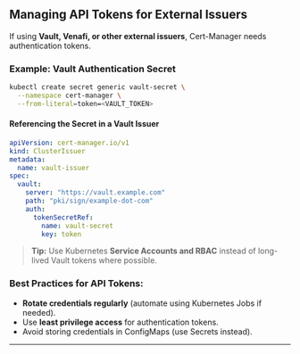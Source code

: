 
## **Managing API Tokens for External Issuers**
If using **Vault, Venafi, or other external issuers**, Cert-Manager needs authentication tokens.

### **Example: Vault Authentication Secret**
```sh
kubectl create secret generic vault-secret \
  --namespace cert-manager \
  --from-literal=token=<VAULT_TOKEN>
```

#### **Referencing the Secret in a Vault Issuer**
```yaml
apiVersion: cert-manager.io/v1
kind: ClusterIssuer
metadata:
  name: vault-issuer
spec:
  vault:
    server: "https://vault.example.com"
    path: "pki/sign/example-dot-com"
    auth:
      tokenSecretRef:
        name: vault-secret
        key: token
```
> **Tip:** Use Kubernetes **Service Accounts and RBAC** instead of long-lived Vault tokens where possible.

### **Best Practices for API Tokens:**
- **Rotate credentials regularly** (automate using Kubernetes Jobs if needed).
- Use **least privilege access** for authentication tokens.
- Avoid storing credentials in ConfigMaps (use Secrets instead).

---
